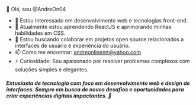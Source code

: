 👋 Olá, sou @AndreOn04
- 👀 Estou interessado em desenvolvimento web e tecnologias front-end.
- 🌱 Atualmente estou aprendendo ReactJS e aprimorando minhas habilidades em CSS.
- 💞️ Estou buscando colaborar em projetos open source relacionados a interfaces de usuário e experiência do usuário.
- 📫 Como me encontrar: andreonlinemt@yahoo.com 
- ⚡ Curiosidade: Sou apaixonado por resolver problemas complexos com soluções simples e elegantes.

##### *Entusiasta de tecnologia com foco em desenvolvimento web e design de interfaces. Sempre em busca de novos desafios e oportunidades para criar experiências digitais impactantes.* 💫
